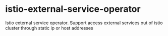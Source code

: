 # istio-external-service-operator
Istio external service operator. Support access external services out of istio cluster through static ip or host addresses
